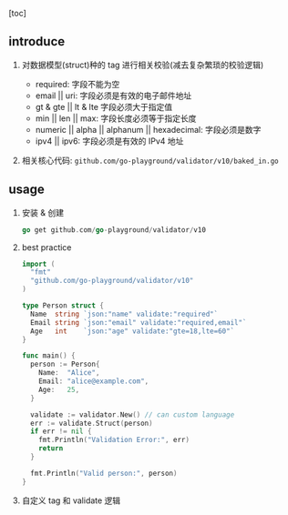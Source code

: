 [toc]

## introduce

1. 对数据模型(struct)种的 tag 进行相关校验(减去复杂繁琐的校验逻辑)

   - required: 字段不能为空
   - email || uri: 字段必须是有效的电子邮件地址
   - gt & gte || lt & lte 字段必须大于指定值
   - min || len || max: 字段长度必须等于指定长度
   - numeric || alpha || alphanum || hexadecimal: 字段必须是数字
   - ipv4 || ipv6: 字段必须是有效的 IPv4 地址

2. 相关核心代码: `github.com/go-playground/validator/v10/baked_in.go`

## usage

1. 安装 & 创建

   ```go
   go get github.com/go-playground/validator/v10
   ```

2. best practice

   ```go
   import (
     "fmt"
     "github.com/go-playground/validator/v10"
   )

   type Person struct {
     Name  string `json:"name" validate:"required"`
     Email string `json:"email" validate:"required,email"`
     Age   int    `json:"age" validate:"gte=18,lte=60"`
   }

   func main() {
     person := Person{
       Name:  "Alice",
       Email: "alice@example.com",
       Age:   25,
     }

     validate := validator.New() // can custom language
     err := validate.Struct(person)
     if err != nil {
       fmt.Println("Validation Error:", err)
       return
     }

     fmt.Println("Valid person:", person)
   }
   ```

3. 自定义 tag 和 validate 逻辑
